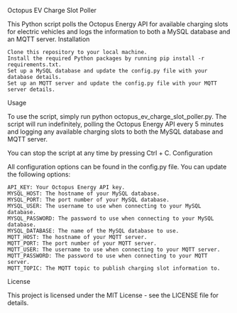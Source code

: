 Octopus EV Charge Slot Poller

This Python script polls the Octopus Energy API for available charging slots for electric vehicles and logs the information to both a MySQL database and an MQTT server.
Installation

    Clone this repository to your local machine.
    Install the required Python packages by running pip install -r requirements.txt.
    Set up a MySQL database and update the config.py file with your database details.
    Set up an MQTT server and update the config.py file with your MQTT server details.

Usage

To use the script, simply run python octopus_ev_charge_slot_poller.py. The script will run indefinitely, polling the Octopus Energy API every 5 minutes and logging any available charging slots to both the MySQL database and MQTT server.

You can stop the script at any time by pressing Ctrl + C.
Configuration

All configuration options can be found in the config.py file. You can update the following options:

    API_KEY: Your Octopus Energy API key.
    MYSQL_HOST: The hostname of your MySQL database.
    MYSQL_PORT: The port number of your MySQL database.
    MYSQL_USER: The username to use when connecting to your MySQL database.
    MYSQL_PASSWORD: The password to use when connecting to your MySQL database.
    MYSQL_DATABASE: The name of the MySQL database to use.
    MQTT_HOST: The hostname of your MQTT server.
    MQTT_PORT: The port number of your MQTT server.
    MQTT_USER: The username to use when connecting to your MQTT server.
    MQTT_PASSWORD: The password to use when connecting to your MQTT server.
    MQTT_TOPIC: The MQTT topic to publish charging slot information to.

License

This project is licensed under the MIT License - see the LICENSE file for details.
